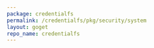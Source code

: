 ```yaml
---
package: credentialfs
permalink: /credentialfs/pkg/security/system
layout: goget
repo_name: credentialfs
---
```


